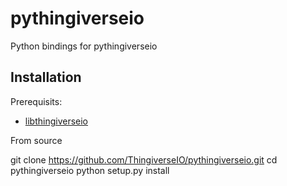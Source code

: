 # pythingiverseio

Python bindings for pythingiverseio

## Installation

Prerequisits:

* [libthingiverseio](https://github.com/ThingiverseIO/libthingiverseio)

From source

  git clone https://github.com/ThingiverseIO/pythingiverseio.git
  cd pythingiverseio
  python setup.py install
